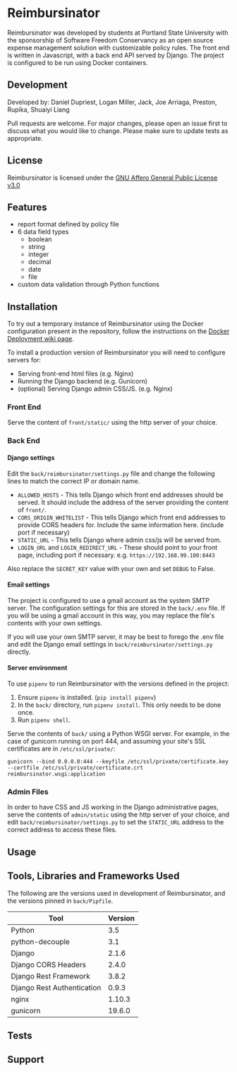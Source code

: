 # Reimbursinator

Reimbursinator was developed by students at Portland State University with the sponsorship of Software Freedom Conservancy as an open source expense management solution with customizable policy rules. The front end is written in Javascript, with a back end API served by Django. The project is configured to be run using Docker containers.

## Development

Developed by: Daniel Dupriest, Logan Miller, Jack, Joe Arriaga, Preston, Rupika, Shuaiyi Liang

Pull requests are welcome. For major changes, please open an issue first to discuss what you would like to change. Please make sure to update tests as appropriate.

## License
Reimbursinator is licensed under the [GNU Affero General Public License v3.0](https://opensource.org/licenses/AGPL-3.0)

## Features

- report format defined by policy file
- 6 data field types
  - boolean
  - string
  - integer
  - decimal
  - date
  - file
- custom data validation through Python functions

## Installation

To try out a temporary instance of Reimbursinator using the Docker configuration present in the repository, follow the instructions on the [Docker Deployment wiki page](https://github.com/danieldupriest/reimbursinator/wiki/Docker-Deployment).

To install a production version of Reimbursinator you will need to configure servers for:
- Serving front-end html files (e.g. Nginx)
- Running the Django backend (e.g. Gunicorn)
- (optional) Serving Django admin CSS/JS. (e.g. Nginx)

### Front End

Serve the content of `front/static/` using the http server of your choice.

### Back End

#### Django settings

Edit the `back/reimbursinator/settings.py` file and change the following lines to match the correct IP or domain name.

- `ALLOWED_HOSTS` - This tells Django which front end addresses should be served. It should include the address of the server providing the content of `front/`.
- `CORS_ORIGIN_WHITELIST` - This tells Django which front end addresses to provide CORS headers for. Include the same information here. (include port if necessary)
- `STATIC_URL` - This tells Django where admin css/js will be served from.
- `LOGIN_URL` and `LOGIN_REDIRECT_URL` - These should point to your front page, including port if necessary. e.g. `https://192.168.99.100:8443`

Also replace the `SECRET_KEY` value with your own and set `DEBUG` to False.

#### Email settings

The project is configured to use a gmail account as the system SMTP server. The configuration settings for this are stored in the `back/.env` file. If you will be using a gmail account in this way, you may replace the file's contents with your own settings.

If you will use your own SMTP server, it may be best to forego the .env file and edit the Django email settings in `back/reimbursinator/settings.py` directly.

#### Server environment

To use `pipenv` to run Reimbursinator with the versions defined in the project:

1. Ensure `pipenv` is installed. (`pip install pipenv`)
2. In the `back/` directory, run `pipenv install`. This only needs to be done once.
3. Run `pipenv shell`.

Serve the contents of `back/` using a Python WSGI server. For example, in the case of gunicorn running on port 444, and assuming your site's SSL certificates are in `/etc/ssl/private/`:

`gunicorn --bind 0.0.0.0:444 --keyfile /etc/ssl/private/certificate.key --certfile /etc/ssl/private/certificate.crt reimbursinator.wsgi:application`

### Admin Files

In order to have CSS and JS working in the Django administrative pages, serve the contents of `admin/static` using the http server of your choice, and edit `back/reimbursinator/settings.py` to set the `STATIC_URL` address to the correct address to access these files.

## Usage

## Tools, Libraries and Frameworks Used

The following are the versions used in development of Reimbursinator, and the versions pinned in `back/Pipfile`.

| Tool | Version |
|-------------|---------|
| Python | 3.5 |
| python-decouple | 3.1 |
| Django | 2.1.6 |
| Django CORS Headers | 2.4.0 |
| Django Rest Framework | 3.8.2 |
| Django Rest Authentication | 0.9.3 |
| nginx | 1.10.3 |
| gunicorn | 19.6.0 |

## Tests

## Support

